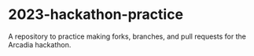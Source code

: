 # 2023-hackathon-practice
A repository to practice making forks, branches, and pull requests for the Arcadia hackathon.
